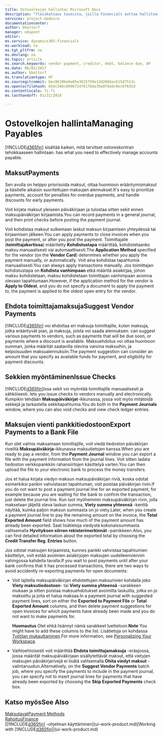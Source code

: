 ```yaml
---
title: Ostovelkojen hallinta| Microsoft Docs
description: "Yleiskatsaus tavoista, joilla Financials auttaa hallitsemaan ostovelkoja, kuten toimittajamaksuja, lainoja, velkaa ja erääntyvää saldoa."
services: project-madeira
documentationcenter: 
author: bholtorf
manager: edupont
editor: 
ms.service: dynamics365-financials
ms.workload: na
ms.tgt_pltfrm: na
ms.devlang: na
ms.topic: article
ms.search.keywords: vendor payment, creditor, debt, balance due, AP
ms.date: 06/02/2017
ms.author: bholtorf
ms.translationtype: HT
ms.sourcegitcommit: bec0619be0a65e3625759e13d2866ac615d7513c
ms.openlocfilehash: 654c34bc09967247617bda7be070a9c0ec6f635d
ms.contentlocale: fi-fi
ms.lasthandoff: 03/22/2018

---
```

# <a name="managing-payables"></a><span data-ttu-id="96bd4-103">Ostovelkojen hallinta</span><span class="sxs-lookup"><span data-stu-id="96bd4-103">Managing Payables</span></span>
[!INCLUDE[d365fin](includes/d365fin_md.md)]<span data-ttu-id="96bd4-104"> sisältää kaiken, mitä tarvitset ostoreskontran tehokkaaseen hallintaan.</span><span class="sxs-lookup"><span data-stu-id="96bd4-104"> has what you need to effectively manage accounts payable.</span></span>  

## <a name="payments"></a><span data-ttu-id="96bd4-105">Maksut</span><span class="sxs-lookup"><span data-stu-id="96bd4-105">Payments</span></span>
<span data-ttu-id="96bd4-106">Sen avulla on helppo priorisoida maksut, ottaa huomioon erääntymismaksut ja käsitelle aikaisin suoritettujen maksujen alennukset.</span><span class="sxs-lookup"><span data-stu-id="96bd4-106">It's easy to prioritize payments, account for penalties for overdue payments, and handle discounts for early payments.</span></span>

<span data-ttu-id="96bd4-107">Voit kirjata maksut yleiseen päiväkirjaan ja tulostaa sitten sekit ennen maksupäiväkirjan kirjaamista.</span><span class="sxs-lookup"><span data-stu-id="96bd4-107">You can record payments in a general journal, and then print checks before posting the payment journal.</span></span>

<span data-ttu-id="96bd4-108">Voit kohdistaa maksut sulkemaan laskut maksun kirjaamisen yhteydessä tai kirjaamisen jälkeen.</span><span class="sxs-lookup"><span data-stu-id="96bd4-108">You can apply payments to close invoices when you post the payment, or after you post the payment.</span></span> <span data-ttu-id="96bd4-109">Toimittajalle (**toimittajakortissa**) määritetty **Kohdistustapa** määrittää, kohdistetaanko maksu manuaalisesti vai automaattisesti.</span><span class="sxs-lookup"><span data-stu-id="96bd4-109">The **Application Method** specified for the vendor (on the **Vendor Card**) determines whether you apply the payment manually, or automatically.</span></span> <span data-ttu-id="96bd4-110">Voit aina kohdistaa tapahtumia manuaalisesti.</span><span class="sxs-lookup"><span data-stu-id="96bd4-110">You can always apply transactions manually.</span></span> <span data-ttu-id="96bd4-111">Jos toimittajan kohdistustapa on **Kohdista vanhimpaan** etkä määritä asiakirjaa, johon maksu kohdistetaan, maksu kohdistetaan toimittajan vanhimpaan avoinna olevaan tapahtumaan.</span><span class="sxs-lookup"><span data-stu-id="96bd4-111">However, if the application method for the vendor is **Apply to Oldest**, and you do not specify a document to apply the payment to, the payment is applied to the oldest open entry for the vendor.</span></span>

## <a name="suggest-vendor-payments"></a><span data-ttu-id="96bd4-112">Ehdota toimittajamaksuja</span><span class="sxs-lookup"><span data-stu-id="96bd4-112">Suggest Vendor Payments</span></span>
[!INCLUDE[d365fin](includes/d365fin_md.md)]<span data-ttu-id="96bd4-113"> voi ehdottaa eri maksuja toimittajille, kuten maksuja, jotka erääntyvät pian, ja maksuja, joista voi saada alennuksen.</span><span class="sxs-lookup"><span data-stu-id="96bd4-113"> can suggest various payments to vendors, such as payments that will be due soon, or payments where a discount is available.</span></span> <span data-ttu-id="96bd4-114">Maksuehdotus voi ottaa huomioon summan, jonka määrität saatavilla olevina varoina maksuihin, ja kelpoisuuden maksualennuksiin.</span><span class="sxs-lookup"><span data-stu-id="96bd4-114">The payment suggestion can consider an amount that you specify as available funds for payment, and eligibility for payment discounts.</span></span>

## <a name="issue-checks"></a><span data-ttu-id="96bd4-115">Sekkien myöntäminen</span><span class="sxs-lookup"><span data-stu-id="96bd4-115">Issue Checks</span></span>
[!INCLUDE[d365fin](includes/d365fin_md.md)]<span data-ttu-id="96bd4-116">issa sekit voi myöntää toimittajille manuaalisesti ja sähköisesti.</span><span class="sxs-lookup"><span data-stu-id="96bd4-116"> lets you issue checks to vendors manually and electronically.</span></span> <span data-ttu-id="96bd4-117">Kumpikin tehdään **Maksupäiväkirjat**-ikkunassa, jossa voit myös mitätöidä sekkejä ja tarkastella sekkitapahtumia.</span><span class="sxs-lookup"><span data-stu-id="96bd4-117">You do both in the **Payment Journals** window, where you can also void checks and view check ledger entries.</span></span>

## <a name="export-payments-to-a-bank-file"></a><span data-ttu-id="96bd4-118">Maksujen vienti pankkitiedostoon</span><span class="sxs-lookup"><span data-stu-id="96bd4-118">Export Payments to a Bank File</span></span>
<span data-ttu-id="96bd4-119">Kun olet valmis maksamaan toimittajille, voit viedä tiedoston päiväkirjan riveiltä **Maksupäiväkirja**-ikkunassa maksutietojen kanssa.</span><span class="sxs-lookup"><span data-stu-id="96bd4-119">When you are ready to pay a vendor, from the **Payment Journal** window you can export a file with the payment information from the journal lines.</span></span> <span data-ttu-id="96bd4-120">Voit sitten ladata tiedoston verkkopankkiin rahansiirtojen käsittelyä varten.</span><span class="sxs-lookup"><span data-stu-id="96bd4-120">You can then upload the file to your electronic bank to process the money transfers.</span></span>

<span data-ttu-id="96bd4-121">Jos et halua kirjata viedyn maksun maksupäiväkirjan riviä, koska odotat esimerkiksi pankin vahvistavan tapahtuman, voit poistaa päiväkirjan rivin.</span><span class="sxs-lookup"><span data-stu-id="96bd4-121">If you do not want to post a payment journal line for an exported payment, for example because you are waiting for the bank to confirm the transaction, just delete the journal line.</span></span> <span data-ttu-id="96bd4-122">Kun luot myöhemmin maksupäiväkirjan rivin, jolla maksetaan jäljellä oleva laskun summa, **Viety summa yhteensä** -kenttä näyttää, kuinka paljon maksun summasta on jo viety.</span><span class="sxs-lookup"><span data-stu-id="96bd4-122">Later, when you create a payment journal line to pay the remaining amount on the invoice, the **Total Exported Amount** field shows how much of the payment amount has already been exported.</span></span> <span data-ttu-id="96bd4-123">Saat lisätietoja viedystä kokonaissummasta valitsemalla **Hyvityksen siirron rekisterimerkinnät** -painikkeen.</span><span class="sxs-lookup"><span data-stu-id="96bd4-123">Also, you can find detailed information about the exported total by choosing the **Credit Transfer Reg. Entries** button.</span></span>

<span data-ttu-id="96bd4-124">Jos odotat maksujen kirjaamista, kunnes pankki vahvistaa tapahtumien käsittelyn, voit estää avoimien asiakirjojen maksujen uudelleenviennin vahingossa kahdella tavalla:</span><span class="sxs-lookup"><span data-stu-id="96bd4-124">If you wait to post payments until after your bank confirms that it has processed transactions, there are two ways to avoid accidently re-exporting payments for open documents:</span></span>  

* <span data-ttu-id="96bd4-125">Voit lajitella maksupäiväkirjan ehdotettujen maksurivien kohdalla joko **Viety maksutiedostoon**- tai **Viety summa yhteensä** -sarakkeen mukaan ja sitten poistaa maksuehdotukset avoimilta laskuilta, jotka on jo maksettu ja joita et halua maksaa.</span><span class="sxs-lookup"><span data-stu-id="96bd4-125">In a payment journal with suggested payment lines, sort on either the **Exported to Payment File** or **Total Exported Amount** columns, and then delete payment suggestions for open invoices for which payments have already been made and you do not want to make payments for.</span></span>

    <span data-ttu-id="96bd4-126">**Huomautus** Olet ehkä lisännyt nämä sarakkeet luetteloon.</span><span class="sxs-lookup"><span data-stu-id="96bd4-126">**Note** You might have to add these columns to the list.</span></span> <span data-ttu-id="96bd4-127">Lisätietoja on kohdassa [Työtilan mukauttaminen](ui-personalization-user.md).</span><span class="sxs-lookup"><span data-stu-id="96bd4-127">For more information, see [Personalizing Your Workspace](ui-personalization-user.md).</span></span>  
* <span data-ttu-id="96bd4-128">Vaihtoehtoisesti voit määrittää **Ehdota toimittajamaksuja** -eräajossa, jossa määrität maksupäiväkirjaan sisällytettävät maksut, että vietyjen maksujen päiväkirjarivejä ei lisätä valitsemalla **Ohita viedyt maksut** -valintaruudun.</span><span class="sxs-lookup"><span data-stu-id="96bd4-128">Alternatively, on the **Suggest Vendor Payments** batch job, where you specify the payments to include in the payment journal, you can specify not to insert journal lines for payments that have already been exported by choosing the **Skip Exported Payments** check box.</span></span>

## <a name="see-also"></a><span data-ttu-id="96bd4-129">Katso myös</span><span class="sxs-lookup"><span data-stu-id="96bd4-129">See Also</span></span>
[<span data-ttu-id="96bd4-130">Maksutavat</span><span class="sxs-lookup"><span data-stu-id="96bd4-130">Payment Methods</span></span>](finance-payment-methods.md)  
[<span data-ttu-id="96bd4-131">Rahoitus</span><span class="sxs-lookup"><span data-stu-id="96bd4-131">Finance</span></span>](finance.md)  
<span data-ttu-id="96bd4-132">[[!INCLUDE[d365fin](includes/d365fin_md.md)] -ohjelman käyttäminen](ui-work-product.md)</span><span class="sxs-lookup"><span data-stu-id="96bd4-132">[Working with [!INCLUDE[d365fin](includes/d365fin_md.md)]](ui-work-product.md)</span></span>


